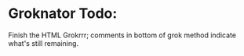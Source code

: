 Groknator Todo:
===============

Finish the HTML Grokrrr; comments in bottom of grok method indicate what's still remaining.
